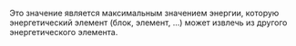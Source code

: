 Это значение является максимальным значением энергии, которую энергетический элемент (блок, элемент, ...) может извлечь из другого энергетического элемента.